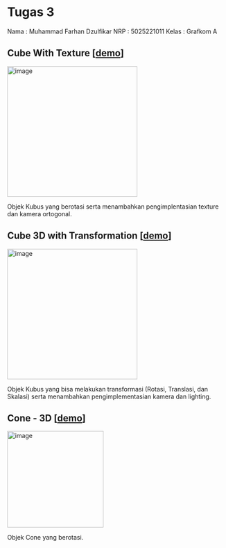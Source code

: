 # Tugas 3
Nama : Muhammad Farhan Dzulfikar
NRP : 5025221011
Kelas : Grafkom A

## **Cube With Texture** [[demo](https://codepen.io/Hanzzz123/full/xxvKrgJ)]

<img width="300" alt="image" src="https://github.com/user-attachments/assets/e438d553-f794-4af8-8cf0-ca1bcb26512b">

Objek Kubus yang berotasi serta menambahkan pengimplentasian texture dan kamera ortogonal.

## **Cube 3D with Transformation** [[demo](https://codepen.io/Hanzzz123/full/ZEdNMjO)]

<img width="300" alt="image" src="https://github.com/user-attachments/assets/2909864b-1f19-4df2-86fc-705a6c581bf2">

Objek Kubus yang bisa melakukan transformasi (Rotasi, Translasi, dan Skalasi) serta menambahkan pengimplementasian kamera dan lighting.

## **Cone - 3D** [[demo](https://codepen.io/Hanzzz123/full/wvVwRpp)]

<img width="222" alt="image" src="https://github.com/user-attachments/assets/392d9d73-4f2c-45fe-b375-c018d46b556d">

Objek Cone yang berotasi.

